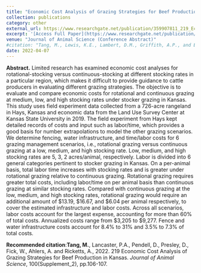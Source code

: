 ```yaml
---
title: "Economic Cost Analysis of Grazing Strategies for Beef Production in Kansas"
collection: publications
category: other
external_url: https://www.researchgate.net/publication/359907811_219_Economic_Cost_Analysis_of_Grazing_Strategies_for_Beef_Production_in_Kansas
excerpt: '[Access Full Paper](https://www.researchgate.net/publication/359907811_219_Economic_Cost_Analysis_of_Grazing_Strategies_for_Beef_Production_in_Kansas)'
venue: "Journal of Animal Science (Conference Abstract)"
#citation: "Tang, M., Lewis, K.E., Lambert, D.M., Griffith, A.P., and Boyer, C.N. (2017). Beef cattle retained ownership and profitability in Tennessee. Journal of Agricultural and Applied Economics, 49(4), 571-591."
date: 2022-04-07
---
```


**Abstract.** Limited research has examined economic cost analyses for rotational-stocking versus continuous-stocking at different stocking rates in a particular region, which makes it difficult to provide guidance to cattle producers in evaluating different grazing strategies. The objective is to evaluate and compare economic costs for rotational and continuous grazing at medium, low, and high stocking rates under stocker grazing in Kansas. This study uses field experiment data collected from a 726-acre rangeland in Hays, Kansas and economic data from the Land Use Survey Center at Kansas State University in 2019. The field experiment from Hays kept detailed records of costs and input such as labor/time, which provides a good basis for number extrapolations to model the other grazing scenarios. We determine fencing, water infrastructure, and time/labor costs for 6 grazing management scenarios, i.e., rotational grazing versus continuous grazing at a low, medium, and high stocking rate. Low, medium, and high stocking rates are 5, 3, 2 acres/animal, respectively. Labor is divided into 6 general categories pertinent to stocker grazing in Kansas. On a per-animal basis, total labor time increases with stocking rates and is greater under rotational grazing relative to continuous grazing. Rotational grazing requires greater total costs, including labor/time on per animal basis than continuous grazing at similar stocking rates. Compared with continuous grazing at the low, medium, and high stocking rates, rotational grazing would require an additional amount of $13.19, $16.67, and $6.04 per animal respectively, to cover the estimated infrastructure and labor costs. Across all scenarios, labor costs account for the largest expense, accounting for more than 60% of total costs. Annualized costs range from $3,205 to $9,277. Fence and water infrastructure costs account for 8.4% to 31% and 3.5% to 7.3% of total costs.

**Recommended citation**:**Tang, M.**, Lancaster, P.A., Pendell, D., Presley, D., Fick, W., Ahlers, A. and Ricketts, A., 2022. 219 Economic Cost Analysis of Grazing Strategies for Beef Production in Kansas. *Journal of Animal Science*, 100(Supplement_2), pp.106-107.